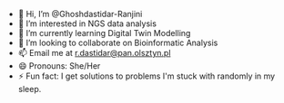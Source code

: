- 👋 Hi, I’m @Ghoshdastidar-Ranjini
- 👀 I’m interested in NGS data analysis
- 🌱 I’m currently learning Digital Twin Modelling
- 💞️ I’m looking to collaborate on Bioinformatic Analysis
- 📫 Email me at r.dastidar@pan.olsztyn.pl 
- 😄 Pronouns: She/Her
- ⚡ Fun fact: I get solutions to problems I'm stuck with randomly in my sleep.

<!---
Ghoshdastidar-Ranjini/Ghoshdastidar-Ranjini is a ✨ special ✨ repository because its `README.md` (this file) appears on your GitHub profile.
You can click the Preview link to take a look at your changes.
--->
